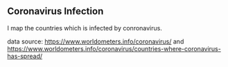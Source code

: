 ## Coronavirus Infection

I map the countries which is infected by conronavirus.

data source: https://www.worldometers.info/coronavirus/ and 
https://www.worldometers.info/coronavirus/countries-where-coronavirus-has-spread/

